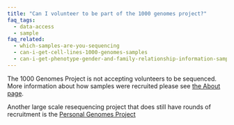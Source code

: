 ```yaml
---
title: "Can I volunteer to be part of the 1000 genomes project?"
faq_tags:
  - data-access
  - sample
faq_related:
  - which-samples-are-you-sequencing
  - can-i-get-cell-lines-1000-genomes-samples
  - can-i-get-phenotype-gender-and-family-relationship-information-samples
---
```

                    
The 1000 Genomes Project is not accepting volunteers to be sequenced. More information about how samples were recruited please see [the About page](/about).

Another large scale resequencing project that does still have rounds of recruitment is the [Personal Genomes Project](http://www.personalgenomes.org/)
